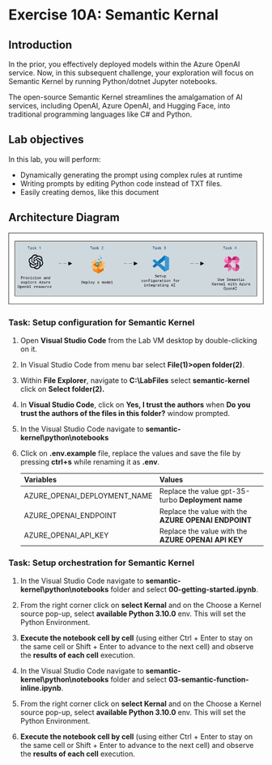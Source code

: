 # Exercise 10A: Semantic Kernal

## Introduction

In the prior, you effectively deployed models within the Azure OpenAI service. Now, in this subsequent challenge, your exploration will focus on Semantic Kernel by running Python/dotnet Jupyter notebooks.

The open-source Semantic Kernel streamlines the amalgamation of AI services, including OpenAI, Azure OpenAI, and Hugging Face, into traditional programming languages like C# and Python.

## Lab objectives

In this lab, you will perform:

- Dynamically generating the prompt using complex rules at runtime
- Writing prompts by editing Python code instead of TXT files.
- Easily creating demos, like this document

## Architecture Diagram

   ![](media/arc10b.png)

### Task: Setup configuration for Semantic Kernel

1. Open **Visual Studio Code** from the Lab VM desktop by double-clicking on it.

2. In Visual Studio Code from menu bar select **File(1)>open folder(2)**.

3. Within **File Explorer**, navigate to **C:\LabFiles** select **semantic-kernel** click on **Select folder(2).**

4. In **Visual Studio Code**, click on **Yes, I trust the authors** when **Do you trust the authors of the files in this folder?** window prompted.

5. In the Visual Studio Code navigate to **semantic-kernel\python\notebooks**

6. Click on **.env.example** file, replace the values and save the file by pressing **ctrl+s** while renaming it as **.env**.

   | **Variables**                            | **Values**                                          |
   | ---------------------------------------- |-----------------------------------------------------|
   | AZURE_OPENAI_DEPLOYMENT_NAME             | Replace the value gpt-35-turbo **Deployment name**  |      
   | AZURE_OPENAI_ENDPOINT                    | Replace the value with the **AZURE OPENAI ENDPOINT**|
   | AZURE_OPENAI_API_KEY                     | Replace the value with the **AZURE OPENAI API KEY** | 
   
### Task: Setup orchestration for Semantic Kernel

1. In the Visual Studio Code navigate to **semantic-kernel\python\notebooks** folder and select **00-getting-started.ipynb**.

2. From the right corner click on **select Kernal** and on the Choose a Kernel source pop-up, select **available Python 3.10.0** env. This will set the Python Environment.

3. **Execute the notebook cell by cell** (using either Ctrl + Enter to stay on the same cell or Shift + Enter to advance to the next cell) and observe the **results of each cell** execution.
   
4. In the Visual Studio Code navigate to **semantic-kernel\python\notebooks** folder and select **03-semantic-function-inline.ipynb**.

5. From the right corner click on **select Kernal** and on the Choose a Kernel source pop-up, select **available Python 3.10.0** env. This will set the Python Environment.

6. **Execute the notebook cell by cell** (using either Ctrl + Enter to stay on the same cell or Shift + Enter to advance to the next cell) and observe the **results of each cell** execution.
   
